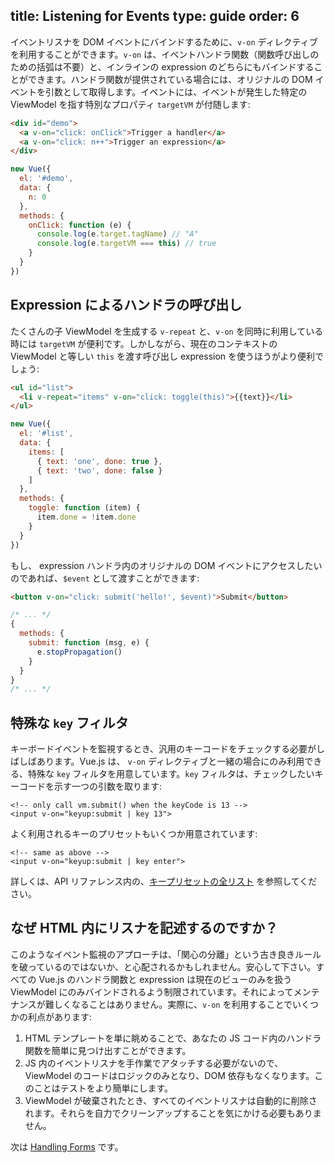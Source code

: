 title: Listening for Events
type: guide
order: 6
---

イベントリスナを DOM イベントにバインドするために、`v-on` ディレクティブを利用することができます。`v-on` は、イベントハンドラ関数（関数呼び出しのための括弧は不要）と、インラインの expression のどちらにもバインドすることができます。ハンドラ関数が提供されている場合には、オリジナルの DOM イベントを引数として取得します。イベントには、イベントが発生した特定の ViewModel を指す特別なプロパティ `targetVM` が付随します:

``` html
<div id="demo">
  <a v-on="click: onClick">Trigger a handler</a>
  <a v-on="click: n++">Trigger an expression</a>
</div>
```

``` js
new Vue({
  el: '#demo',
  data: {
    n: 0
  },
  methods: {
    onClick: function (e) {
      console.log(e.target.tagName) // "A"
      console.log(e.targetVM === this) // true
    }
  }
})
```

## Expression によるハンドラの呼び出し

たくさんの子 ViewModel を生成する `v-repeat` と、`v-on` を同時に利用している時には `targetVM` が便利です。しかしながら、現在のコンテキストの ViewModel と等しい `this` を渡す呼び出し expression を使うほうがより便利でしょう:

``` html
<ul id="list">
  <li v-repeat="items" v-on="click: toggle(this)">{{text}}</li>
</ul>
```

``` js
new Vue({
  el: '#list',
  data: {
    items: [
      { text: 'one', done: true },
      { text: 'two', done: false }
    ]
  },
  methods: {
    toggle: function (item) {
      item.done = !item.done
    }
  }
})
```

もし、 expression ハンドラ内のオリジナルの DOM イベントにアクセスしたいのであれば、`$event` として渡すことができます:

``` html
<button v-on="click: submit('hello!', $event)">Submit</button>
```

``` js
/* ... */
{
  methods: {
    submit: function (msg, e) {
      e.stopPropagation()
    }
  }
}
/* ... */
```

## 特殊な `key` フィルタ

キーボードイベントを監視するとき、汎用のキーコードをチェックする必要がしばしばあります。Vue.js は、 `v-on` ディレクティブと一緒の場合にのみ利用できる、特殊な `key` フィルタを用意しています。`key` フィルタは、チェックしたいキーコードを示す一つの引数を取ります:

```
<!-- only call vm.submit() when the keyCode is 13 -->
<input v-on="keyup:submit | key 13">
```

よく利用されるキーのプリセットもいくつか用意されています:

```
<!-- same as above -->
<input v-on="keyup:submit | key enter">
```

詳しくは、API リファレンス内の、[キープリセットの全リスト](/api/filters.html#key) を参照してください。

## なぜ HTML 内にリスナを記述するのですか？

このようなイベント監視のアプローチは、「関心の分離」という古き良きルールを破っているのではないか、と心配されるかもしれません。安心して下さい。すべての Vue.js のハンドラ関数と expression は現在のビューのみを扱う ViewModel にのみバインドされるよう制限されています。それによってメンテナンスが難しくなることはありません。実際に、`v-on` を利用することでいくつかの利点があります:

1. HTML テンプレートを単に眺めることで、あなたの JS コード内のハンドラ関数を簡単に見つけ出すことができます。
2. JS 内のイベントリスナを手作業でアタッチする必要がないので、ViewModel のコードはロジックのみとなり、DOM 依存もなくなります。このことはテストをより簡単にします。
3. ViewModel が破棄されたとき、すべてのイベントリスナは自動的に削除されます。それらを自力でクリーンアップすることを気にかける必要もありません。

次は [Handling Forms](/guide/forms.html) です。